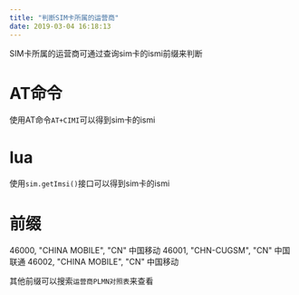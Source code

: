 ```yaml
---
title: "判断SIM卡所属的运营商"
date: 2019-03-04 16:18:13
---
```


SIM卡所属的运营商可通过查询sim卡的ismi前缀来判断

# AT命令

使用AT命令`AT+CIMI`可以得到sim卡的ismi

# lua

使用`sim.getImsi()`接口可以得到sim卡的ismi

# 前缀

46000,    "CHINA MOBILE",     "CN"  中国移动
46001,    "CHN-CUGSM",        "CN"  中国联通
46002,    "CHINA MOBILE",     "CN"  中国移动

其他前缀可以搜索`运营商PLMN对照表`来查看